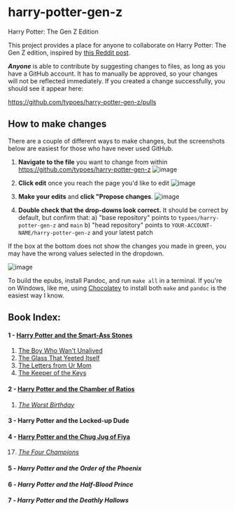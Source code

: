 # harry-potter-gen-z
Harry Potter: The Gen Z Edition

This project provides a place for anyone to collaborate on Harry Potter: The Gen Z edition, inspired by [this Reddit post](https://www.reddit.com/r/harrypotter/comments/r87mvh/accidentally_bought_the_gen_z_how_do_you_do/).

_**Anyone**_ is able to contribute by suggesting changes to files, as long as you have a GitHub account. It has to manually be
approved, so your changes will not be reflected immediately. If you created a change successfully, you should see it appear here:

https://github.com/typoes/harry-potter-gen-z/pulls

## How to make changes 
There are a couple of different ways to make changes, but the screenshots below are easiest for those who have never used GitHub. 

1. **Navigate to the file** you want to change from within https://github.com/typoes/harry-potter-gen-z
![image](https://user-images.githubusercontent.com/95908057/145546438-477a80ee-58f5-4d77-9af7-fcad892c3cc1.png)

2. **Click edit** once you reach the page you'd like to edit
![image](https://user-images.githubusercontent.com/95908057/145546554-3dc5a2cc-fe13-45ff-84fe-60c862cfae41.png)

3. **Make your edits** and **click "Propose changes**. 
![image](https://user-images.githubusercontent.com/95908057/145546878-c52528ae-3e12-43b5-a5ae-f84947fe9a58.png)

4. **Double check that the drop-downs look correct.** It should be correct by default, but confirm that:
a) "base repository" points to `typoes/harry-potter-gen-z` and `main`
b) "head repository" points to `YOUR-ACCOUNT-NAME/harry-potter-gen-z` and your latest patch 

If the box at the bottom does not show the changes you made in green, you may have the wrong values selected in the dropdown. 

![image](https://user-images.githubusercontent.com/95908057/145547218-b8f2ed29-1ff6-4d2e-a054-efb91f1b13d0.png)

To build the epubs, install Pandoc, and run `make all` in a terminal. If you're on Windows, like me, using
[Chocolatey](https://chocolatey.org/install) to install both `make` and `pandoc` is the easiest way I know.

## Book Index:

#### 1 - [Harry Potter and the Smart-Ass Stones](https://github.com/typoes/harry-potter-gen-z/tree/main/book_1)
  1. [The Boy Who Wan't Unalived](https://github.com/typoes/harry-potter-gen-z/blob/main/book_1/chapter_1.md)
  2. [The Glass That Yeeted Itself](https://github.com/typoes/harry-potter-gen-z/blob/main/book_1/chapter_2.md)
  3. [The Letters from Ur Mom](https://github.com/typoes/harry-potter-gen-z/blob/main/book_1/chapter_3.md)
  4. [The Keeper of the Keys](https://github.com/typoes/harry-potter-gen-z/blob/main/book_1/chapter_4.md)
  
#### 2 - [Harry Potter and the Chamber of Ratios](https://github.com/typoes/harry-potter-gen-z/tree/main/book_2)
  1. [*The Worst Birthday*](https://github.com/typoes/harry-potter-gen-z/blob/main/book_2/chapter_1.md)
#### 3 - Harry Potter and the Locked-up Dude
#### 4 - [Harry Potter and the Chug Jug of Fiya](https://github.com/typoes/harry-potter-gen-z/tree/main/book_4)
  17. [*The Four Champions*](https://github.com/typoes/harry-potter-gen-z/blob/main/book_4/chapter_17.md)
#### 5 - *Harry Potter and the Order of the Phoenix*
#### 6 - *Harry Potter and the Half-Blood Prince*
#### 7 - *Harry Potter and the Deathly Hallows*
